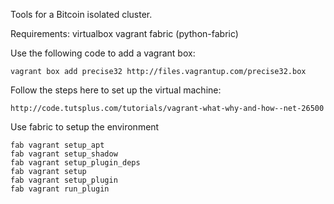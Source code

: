 Tools for a Bitcoin isolated cluster.

Requirements:
    virtualbox
    vagrant
    fabric (python-fabric)

Use the following code to add a vagrant box:

    vagrant box add precise32 http://files.vagrantup.com/precise32.box

Follow the steps here to set up the virtual machine:

    http://code.tutsplus.com/tutorials/vagrant-what-why-and-how--net-26500

Use fabric to setup the environment

    fab vagrant setup_apt
    fab vagrant setup_shadow
    fab vagrant setup_plugin_deps    
    fab vagrant setup
    fab vagrant setup_plugin
    fab vagrant run_plugin
